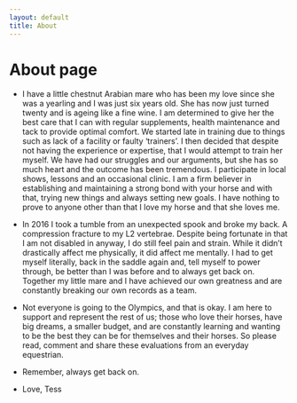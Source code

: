 ```yaml
---
layout: default
title: About
---
```

# About page

* I have a little chestnut Arabian mare who has been my love since she was a yearling and I was just six years old. She has now just turned twenty and is ageing like a fine wine. I am determined to give her the best care that I can with regular supplements, health maintenance and tack to provide optimal comfort. We started late in training due to things such as lack of a facility or faulty ‘trainers’. I then decided that despite not having the experience or expertise, that I would attempt to train her myself. We have had our struggles and our arguments, but she has so much heart and the outcome has been tremendous. I participate in local shows, lessons and an occasional clinic. I am a firm believer in establishing and maintaining a strong bond with your horse and with that, trying new things and always setting new goals. I have nothing to prove to anyone other than that I love my horse and that she loves me.

* In 2016 I took a tumble from an unexpected spook and broke my back. A compression fracture to my L2 vertebrae. Despite being fortunate in that I am not disabled in anyway, I do still feel pain and strain. While it didn’t drastically affect me physically, it did affect me mentally. I had to get myself literally, back in the saddle again and, tell myself to power through, be better than I was before and to always get back on. Together my little mare and I have achieved our own greatness and are constantly breaking our own records as a team.
 
* Not everyone is going to the Olympics, and that is okay. I am here to support and represent the rest of us; those who love their horses, have big dreams, a smaller budget, and are constantly learning and wanting to be the best they can be for themselves and their horses. So please read, comment and share these evaluations from an everyday equestrian.

* Remember, always get back on.

* Love, Tess